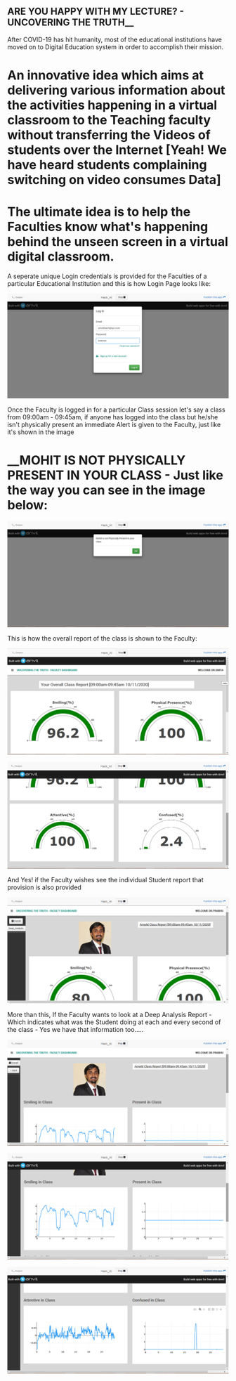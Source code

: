 ## ARE YOU HAPPY WITH MY LECTURE? - UNCOVERING THE TRUTH__

After COVID-19 has hit humanity, most of the educational institutions have moved on to Digital Education system in order to accomplish their mission.

# An innovative idea which aims at delivering various information about the activities happening in a virtual classroom to the Teaching faculty without transferring the Videos of students over the Internet [Yeah! We have heard students complaining switching on video consumes Data]

# The ultimate idea is to help the Faculties know what's happening behind the unseen screen in a virtual digital classroom.

A seperate unique Login credentials is provided for the Faculties of a particular Educational Institution and this is how Login Page looks like:

![alt text](https://github.com/NithinBgowda/HACK_AI_THON-2020/blob/main/HEXADUINOPI/Images/Login.png)

Once the Faculty is logged in for a particular Class session let's say a class from 09:00am - 09:45am, if anyone has logged into the class but he/she isn't physically present an immediate Alert is given to the Faculty, just like it's shown in the image

# __MOHIT IS NOT PHYSICALLY PRESENT IN YOUR CLASS - Just like the way you can see in the image below:

![alt text](https://github.com/NithinBgowda/HACK_AI_THON-2020/blob/main/HEXADUINOPI/Images/Alert.png)

This is how the overall report of the class is shown to the Faculty:

![alt text](https://github.com/NithinBgowda/HACK_AI_THON-2020/blob/main/HEXADUINOPI/Images/Main_Dashboard.png)

![alt text](https://github.com/NithinBgowda/HACK_AI_THON-2020/blob/main/HEXADUINOPI/Images/Main_Dashboard_1.png)

And Yes! if the Faculty wishes see the individual Student report that provision is also provided

![alt text](https://github.com/NithinBgowda/HACK_AI_THON-2020/blob/main/HEXADUINOPI/Images/Student_Report.png)

More than this, If the Faculty wants to look at a Deep Analysis Report - Which indicates what was the Student doing at each and every second of the class - Yes we have that information too.....

![alt text](https://github.com/NithinBgowda/HACK_AI_THON-2020/blob/main/HEXADUINOPI/Images/Student_Deep.png)

![alt text](https://github.com/NithinBgowda/HACK_AI_THON-2020/blob/main/HEXADUINOPI/Images/Student_Deep1.png)

![alt text](https://github.com/NithinBgowda/HACK_AI_THON-2020/blob/main/HEXADUINOPI/Images/Student_Deep2.png)









